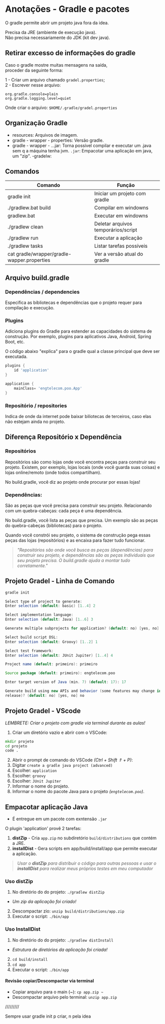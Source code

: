 # Anotações - Gradle e pacotes
O gradle permite abrir um projeto java fora da idea. 

Precisa da JRE (ambiente de execução java).<br>
Não precisa necessariamente do JDK (kit dev java).

## Retirar excesso de informações do gradle
Caso o gradle mostre muitas mensagens na saída, <br>
proceder da seguinte forma:

1 - Criar um arquivo chamado `gradel.properties`; <br>
2 - Escrever nesse arquivo: 
```
org.gradle.console=plain
org.gradle.logging.level=quiet
```

Onde criar o arquivo: `$HOME/.gradle/gradel.properties`


## Organização Gradle
- resources: Arquivos de imagem.
- gradle - wrapper - properties: Versão gradle.
- gradle - wrapper - ...jar: Torna possível compilar e executar um .java sem q a máquina tenha jvm.
`.jar`: Empacotar uma aplicação em java, um "zip".
-gradelw: 


## Comandos

| Comando | Função |
----|----
| gradle init | Iniciar um projeto com gradle |
| ./gradlew.bat build | Compilar em windowns |
| gradlew.bat | Executar em windowns |
| ./gradlew clean | Deletar arquivos temporários/script | 
|./gradlew run | Executar a aplicação|
| ./gradlew tasks | Listar tarefas possíveis | 
| cat gradle/wrapper/gradle-wapper.properties | Ver a versão atual do gradle |

## Arquivo build.gradle

### Dependências / dependencies
Especifica as bibliotecas e dependências que o projeto requer para compilação e execução.

### Plugins
Adiciona plugins do Gradle para estender as capacidades do sistema de construção. Por exemplo, plugins para aplicativos Java, Android, Spring Boot, etc.

O código abaixo "explica" para o gradle qual a classe principal que deve ser executada.

```gradle
plugins {
    id 'application'
}

application {
    mainClass= 'engtelecom.poo.App'
}
```

### Repositório / repositories
Indica de onde da internet pode baixar biliotecas de terceiros, caso elas não estejam ainda no projeto.

## Diferença Repositório x Dependência
### Repositórios
Repositórios são como lojas onde você encontra peças para construir seu projeto. Existem, por exemplo, lojas locais (onde você guarda suas coisas) e lojas online/remoto (onde todos compartilham).

No build.gradle, você diz ao projeto onde procurar por essas lojas!

### Dependências:

São as peças que você precisa para construir seu projeto. Relacionando com um quebra-cabeças: cada peça é uma dependência. 

No build.gradle, você lista as peças que precisa. Um exemplo são as peças do quebra-cabeças (bibliotecas) para o projeto.

Quando você constrói seu projeto, o sistema de construção pega essas peças das lojas (repositórios) e as encaixa para fazer tudo funcionar.

>_"Repositórios são onde você busca as peças (dependências) para construir seu projeto, e dependências são as peças individuais que seu projeto precisa. O build.gradle ajuda a montar tudo corretamente."_

## Projeto Gradel - Linha de Comando

```gradle
gradle init

Select type of project to generate:
Enter selection (default: basic) [1..4] 2

Select implementation language:
Enter selection (default: Java) [1..6] 3

Generate multiple subprojects for application? (default: no) [yes, no] no

Select build script DSL:
Enter selection (default: Groovy) [1..2] 1

Select test framework:
Enter selection (default: JUnit Jupiter) [1..4] 4

Project name (default: primeiro): primeiro

Source package (default: primeiro): engtelecom.poo

Enter target version of Java (min. 7) (default: 17): 17

Generate build using new APIs and behavior (some features may change in the next minor
release)? (default: no) [yes, no] no
```
## Projeto Gradel - VScode

_LEMBRETE: Criar o projeto com gradle via terminal durante as aulas!_

1) Criar um diretório vazio e abrir com o VSCode:
```cmd
mkdir projeto
cd projeto
code .
```
2) Abrir o prompt de comando do VSCode _(Ctrl + Shift ⇑ + P)_:
3) Digitar `create a gradle java project (advanced)`
4) Escolher: `application`
5) Escolher: `groovy`
6) Escolher: `JUnit Jupiter`
7) Informar o nome do projeto.
8) Informar o nome do pacote Java para o projeto _(`engtelecom.poo`)_.


## Empacotar aplicação Java

- É entregue em um pacote com exntensão `.jar`

O plugin 'application' provê 2 tarefas:

1) **distZip** - Cria `app.zip` no subdiretório `build/distributions` que contém a JRE.
2) **installDist** - Gera scripts em app/build/install/app que permite executar a aplicação.

> _Usar o **distZip** para distribuir o código para outras pessoas e usar o **installDist** para realizar meus próprios testes em meu computador_


### Uso distZip
1) No diretório do do projeto: `./gradlew distZip`

- _Um zip da aplicação foi criado!_

2) Descompactar zio: `unzip build/distributions/app.zip`
3) Executar o script: `./bin/app`


### Uso InstallDist
1) No diretório do do projeto: `./gradlew distInstall`

- _Estrutura de diretórios da aplicação foi criada!_

2) `cd build/install`
3) `cd app`
4) Executar o script: `./bin/app`

#### Revisão copiar/Descompactar via terminal
- Copiar arquivo para o main (~): `cp app.zip ~`
- Descompactar arquivo pelo terminal: `unzip app.zip`


/////////

Sempre usar gradle init p criar, n pela idea

